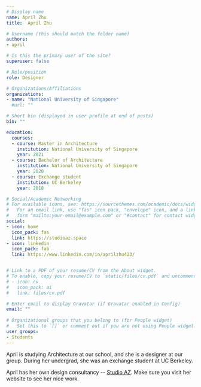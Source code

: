 ```yaml
---
# Display name
name: April Zhu
title:  April Zhu

# Username (this should match the folder name)
authors:
- april

# Is this the primary user of the site?
superuser: false

# Role/position
role: Designer

# Organizations/Affiliations
organizations:
- name: "National University of Singapore"
  #url: ""

# Short bio (displayed in user profile at end of posts)
bio: ""

education:
  courses:
  - course: Master in Architecture
    institution: National University of Singapore
    year: 2021
  - course: Bachelor of Architecture
    institution: National University of Singapore
    year: 2020
  - course: Exchange student
    institution: UC Berkeley
    year: 2018

# Social/Academic Networking
# For available icons, see: https://sourcethemes.com/academic/docs/widgets/#icons
#   For an email link, use "fas" icon pack, "envelope" icon, and a link in the
#   form "mailto:your-email@example.com" or "#contact" for contact widget.
social:
- icon: home
  icon_pack: fas
  link: https://studioaz.space
- icon: linkedin
  icon_pack: fab
  link: https://www.linkedin.com/in/aprilzhu423/


# Link to a PDF of your resume/CV from the About widget.
# To enable, copy your resume/CV to `static/files/cv.pdf` and uncomment the lines below.  
# - icon: cv
#   icon_pack: ai
#   link: files/cv.pdf

# Enter email to display Gravatar (if Gravatar enabled in Config)
email: ""
  
# Organizational groups that you belong to (for People widget)
#   Set this to `[]` or comment out if you are not using People widget.  
user_groups:
- Students
---
```


April is studying Architecture at our school, and she is a designer at our group.
During her undergrad, she was an exchange student at UC Berkeley.

April has her own design consultancy -- [Studio AZ](https://studioaz.space).
Make sure you visit her website to see her nice work.

